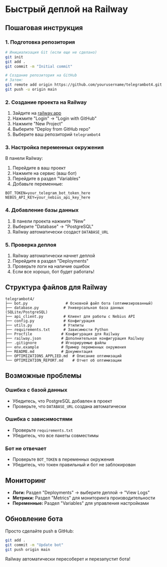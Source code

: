# Быстрый деплой на Railway

## Пошаговая инструкция

### 1. Подготовка репозитория
```bash
# Инициализация Git (если еще не сделано)
git init
git add .
git commit -m "Initial commit"

# Создание репозитория на GitHub
# Затем:
git remote add origin https://github.com/yourusername/telegrambot4.git
git push -u origin main
```

### 2. Создание проекта на Railway

1. Зайдите на [railway.app](https://railway.app)
2. Нажмите "Login" → "Login with GitHub"
3. Нажмите "New Project"
4. Выберите "Deploy from GitHub repo"
5. Выберите ваш репозиторий `telegrambot4`

### 3. Настройка переменных окружения

В панели Railway:
1. Перейдите в ваш проект
2. Нажмите на сервис (ваш бот)
3. Перейдите в раздел "Variables"
4. Добавьте переменные:

```
BOT_TOKEN=your_telegram_bot_token_here
NEBUS_API_KEY=your_nebius_api_key_here
```

### 4. Добавление базы данных

1. В панели проекта нажмите "New"
2. Выберите "Database" → "PostgreSQL"
3. Railway автоматически создаст `DATABASE_URL`

### 5. Проверка деплоя

1. Railway автоматически начнет деплой
2. Перейдите в раздел "Deployments"
3. Проверьте логи на наличие ошибок
4. Если все хорошо, бот будет работать!

## Структура файлов для Railway

```
telegrambot4/
├── bot.py                 # Основной файл бота (оптимизированный)
├── database.py           # Универсальная база данных (SQLite/PostgreSQL)
├── api_client.py         # Клиент для работы с Nebius API
├── config.py             # Конфигурация
├── utils.py              # Утилиты
├── requirements.txt      # Зависимости Python
├── Procfile             # Конфигурация для Railway
├── railway.json         # Дополнительная конфигурация Railway
├── .gitignore           # Игнорируемые файлы
├── env.example          # Пример переменных окружения
├── README.md            # Документация
├── OPTIMIZATIONS_APPLIED.md  # Описание оптимизаций
└── OPTIMIZATION_REPORT.md    # Отчет об оптимизации
```

## Возможные проблемы

### Ошибка с базой данных
- Убедитесь, что PostgreSQL добавлен в проект
- Проверьте, что `DATABASE_URL` создана автоматически

### Ошибка с зависимостями
- Проверьте `requirements.txt`
- Убедитесь, что все пакеты совместимы

### Бот не отвечает
- Проверьте `BOT_TOKEN` в переменных окружения
- Убедитесь, что токен правильный и бот не заблокирован

## Мониторинг

- **Логи:** Раздел "Deployments" → выберите деплой → "View Logs"
- **Метрики:** Раздел "Metrics" для мониторинга производительности
- **Переменные:** Раздел "Variables" для управления настройками

## Обновление бота

Просто сделайте push в GitHub:
```bash
git add .
git commit -m "Update bot"
git push origin main
```

Railway автоматически пересоберет и перезапустит бота!

